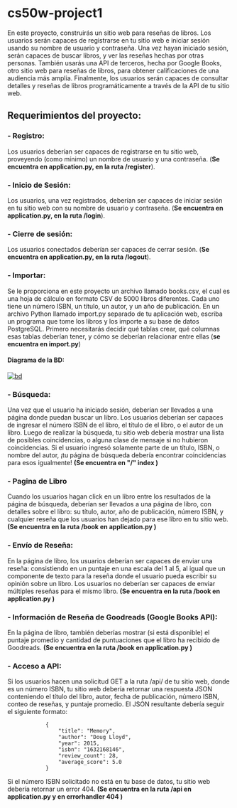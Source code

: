# cs50w-project1
En este proyecto, construirás un sitio web para reseñas de libros. Los usuarios serán capaces de registrarse en tu sitio web e iniciar sesión usando su nombre de usuario y contraseña. Una vez hayan iniciado sesión, serán capaces de buscar libros, y ver las reseñas hechas por otras personas. También usarás una API de terceros, hecha por Google Books, otro sitio web para reseñas de libros, para obtener calificaciones de una audiencia más amplia. Finalmente, los usuarios serán capaces de consultar detalles y reseñas de libros programáticamente a través de la API de tu sitio web.

## Requerimientos del proyecto:

### - Registro: 
Los usuarios deberían ser capaces de registrarse en tu sitio web, proveyendo (como mínimo) un nombre de usuario y una contraseña. (**Se encuentra en application.py, en la ruta /register**).

### - Inicio de Sesión: 
Los usuarios, una vez registrados, deberían ser capaces de iniciar sesión en tu sitio web con su nombre de usuario y contraseña.  (**Se encuentra en application.py, en la ruta /login**).

### - Cierre de sesión: 
Los usuarios conectados deberían ser capaces de cerrar sesión. (**Se encuentra en application.py, en la ruta /logout**).

### - Importar:
Se le proporciona en este proyecto un archivo llamado books.csv, el cual es una hoja de cálculo en formato CSV de 5000 libros diferentes. Cada uno tiene un número ISBN, un título, un autor, y un año de publicación. En un archivo Python llamado import.py separado de tu aplicación web, escriba un programa que tome los libros y los importe a su base de datos PostgreSQL. Primero necesitarás decidir qué tablas crear, qué columnas esas tablas deberían tener, y cómo se deberían relacionar entre ellas (**se encuentra en import.py**)

#### Diagrama de la BD:
[![bd](https://i.postimg.cc/QCBwrr04/p1.png "bd")](http://https://i.postimg.cc/QCBwrr04/p1.png "bd")

### - Búsqueda: 
Una vez que el usuario ha iniciado sesión, deberían ser llevados a una página donde puedan buscar un libro. Los usuarios deberían ser capaces de ingresar el número ISBN de el libro, el título de el libro, o el autor de un libro. Luego de realizar la búsqueda, tu sitio web debería mostrar una lista de posibles coincidencias, o alguna clase de mensaje si no hubieron coincidencias. Si el usuario ingresó solamente parte de un título, ISBN, o nombre del autor, ¡tu página de búsqueda debería encontrar coincidencias para esos igualmente! **(Se encuentra en "/" index )**

### - Pagina de Libro 
Cuando los usuarios hagan click en un libro entre los resultados de la página de búsqueda, deberían ser llevados a una página de libro, con detalles sobre el libro: su título, autor, año de publicación, número ISBN, y cualquier reseña que los usuarios han dejado para ese libro en tu sitio web.  **(Se encuentra en la ruta /book en application.py )**

### - Envío de Reseña:
En la página de libro, los usuarios deberían ser capaces de enviar una reseña: consistiendo en un puntaje en una escala del 1 al 5, al igual que un componente de texto para la reseña donde el usuario pueda escribir su opinión sobre un libro. Los usuarios no deberían ser capaces de enviar múltiples reseñas para el mismo libro.  **(Se encuentra en la ruta /book en application.py )**

### - Información de Reseña de Goodreads (Google Books API): 
En la página de libro, también deberías mostrar (si está disponible) el puntaje promedio y cantidad de puntuaciones que el libro ha recibido de Goodreads. **(Se encuentra en la ruta /book en application.py )**

### - Acceso a API: 
Si los usuarios hacen una solicitud GET a la ruta /api/ de tu sitio web, donde es un número ISBN, tu sitio web debería retornar una respuesta JSON conteniendo el título del libro, autor, fecha de publicación, número ISBN, conteo de reseñas, y puntaje promedio. El JSON resultante debería seguir el siguiente formato:
                        
                {
                    "title": "Memory",
                    "author": "Doug Lloyd",
                    "year": 2015,
                    "isbn": "1632168146",
                    "review_count": 28,
                    "average_score": 5.0
                }
				
Si el número ISBN solicitado no está en tu base de datos, tu sitio web debería retornar un error 404.
**(Se encuentra en la ruta /api en application.py y en errorhandler 404 )**

